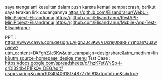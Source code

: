 saya mengalami kesulitan dalam push karena kemari sempat crash, berikut saya terakan link cadangannya
https://github.com/Elisandranur/WebUI-MiniProject-Elisandranur
https://github.com/Elisandranur/RestAPI-MiniProject-Elisandranur
https://github.com/Elisandranur/Mobile-App-Test-Elisandranur

PPT : https://www.canva.com/design/DAFghZJc3Kw/VUgrej0baRFYYihoamQuaw/view?utm_content=DAFghZJc3Kw&utm_campaign=designshare&utm_medium=link&utm_source=homepage_design_menu
Test Case : https://docs.google.com/spreadsheets/d/1hzK7etWNSp-i-crDl394b4F1FkQy_DEG/edit?usp=sharing&ouid=103404061818487775081&rtpof=true&sd=true
